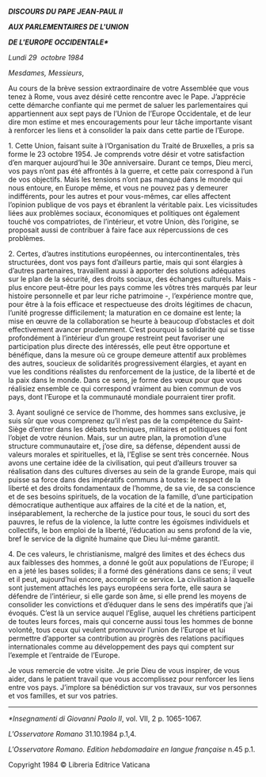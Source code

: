 ***DISCOURS DU PAPE JEAN-PAUL II***

***AUX PARLEMENTAIRES DE L'UNION***

***DE L'EUROPE OCCIDENTALE\****

*Lundi 29  octobre 1984*

*Mesdames, Messieurs*,

Au cours de la brève session extraordinaire de votre Assemblée que vous tenez à Rome, vous avez désiré cette rencontre avec le Pape. J’apprécie cette démarche confiante qui me permet de saluer les parlementaires qui appartiennent aux sept pays de l’Union de l’Europe Occidentale, et de leur dire mon estime et mes encouragements pour leur tâche importante visant à renforcer les liens et à consolider la paix dans cette partie de l’Europe.

1\. Cette Union, faisant suite à l’Organisation du Traité de Bruxelles, a pris sa forme le 23 octobre 1954. Je comprends votre désir et votre satisfaction d’en marquer aujourd’hui le 30e anniversaire. Durant ce temps, Dieu merci, vos pays n’ont pas été affrontés à la guerre, et cette paix correspond à l’un de vos objectifs. Mais les tensions n’ont pas manqué dans le monde qui nous entoure, en Europe même, et vous ne pouvez pas y demeurer indifférents, pour les autres et pour vous-mêmes, car elles affectent l’opinion publique de vos pays et ébranlent la véritable paix. Les vicissitudes liées aux problèmes sociaux, économiques et politiques ont également touché vos compatriotes, de l’intérieur, et votre Union, dès l’origine, se proposait aussi de contribuer à faire face aux répercussions de ces problèmes.

2\. Certes, d’autres institutions européennes, ou intercontinentales, très structurées, dont vos pays font d’ailleurs partie, mais qui sont élargies à d’autres partenaires, travaillent aussi à apporter des solutions adéquates sur le plan de la sécurité, des droits sociaux, des échanges culturels. Mais - plus encore peut-être pour les pays comme les vôtres très marqués par leur histoire personnelle et par leur riche patrimoine -, l’expérience montre que, pour être à la fois efficace et respectueuse des droits légitimes de chacun, l’unité progresse difficilement; la maturation en ce domaine est lente; la mise en œuvre de la collaboration se heurte à beaucoup d’obstacles et doit effectivement avancer prudemment. C’est pourquoi la solidarité qui se tisse profondément à l’intérieur d’un groupe restreint peut favoriser une participation plus directe des intéressés, elle peut être opportune et bénéfique, dans la mesure où ce groupe demeure attentif aux problèmes des autres, soucieux de solidarités progressivement élargies, et ayant en vue les conditions réalistes du renforcement de la justice, de la liberté et de la paix dans le monde. Dans ce sens, je forme des vœux pour que vous réalisiez ensemble ce qui correspond vraiment au bien commun de vos pays, dont l’Europe et la communauté mondiale pourraient tirer profit.

3\. Ayant souligné ce service de l’homme, des hommes sans exclusive, je suis sûr que vous comprenez qu’il n’est pas de la compétence du Saint-Siège d’entrer dans les débats techniques, militaires et politiques qui font l’objet de votre réunion. Mais, sur un autre plan, la promotion d’une structure communautaire et, j’ose dire, sa défense, dépendent aussi de valeurs morales et spirituelles, et là, l’Eglise se sent très concernée. Nous avons une certaine idée de la civilisation, qui peut d’ailleurs trouver sa réalisation dans des cultures diverses au sein de la grande Europe, mais qui puisse sa force dans des impératifs communs à toutes: le respect de la liberté et des droits fondamentaux de l’homme, de sa vie, de sa conscience et de ses besoins spirituels, de la vocation de la famille, d’une participation démocratique authentique aux affaires de la cité et de la nation, et, inséparablement, la recherche de la justice pour tous, le souci du sort des pauvres, le refus de la violence, la lutte contre les égoïsmes individuels et collectifs, le bon emploi de la liberté, l’éducation au sens profond de la vie, bref le service de la dignité humaine que Dieu lui-même garantit.

4\. De ces valeurs, le christianisme, malgré des limites et des échecs dus aux faiblesses des hommes, a donné le goût aux populations de l’Europe; il en a jeté les bases solides; il a formé des générations dans ce sens; il veut et il peut, aujourd’hui encore, accomplir ce service. La civilisation à laquelle sont justement attachés les pays européens sera forte, elle saura se défendre de l’intérieur, si elle garde son âme, si elle prend les moyens de consolider les convictions et d’éduquer dans le sens des impératifs que j’ai évoqués. C’est là un service auquel l’Eglise, auquel les chrétiens participent de toutes leurs forces, mais qui concerne aussi tous les hommes de bonne volonté, tous ceux qui veulent promouvoir l’union de l’Europe et lui permettre d’apporter sa contribution au progrès des relations pacifiques internationales comme au développement des pays qui comptent sur l’exemple et l’entraide de l’Europe.

Je vous remercie de votre visite. Je prie Dieu de vous inspirer, de vous aider, dans le patient travail que vous accomplissez pour renforcer les liens entre vos pays. J’implore sa bénédiction sur vos travaux, sur vos personnes et vos familles, et sur vos patries.

* * *

*\*Insegnamenti di Giovanni Paolo II*, vol. VII, 2 p. 1065-1067.

*L'Osservatore Romano* 31.10.1984 p.1,4.

*L'Osservatore Romano. Edition hebdomadaire en langue française* n.45 p.1.

Copyright 1984 © Libreria Editrice Vaticana